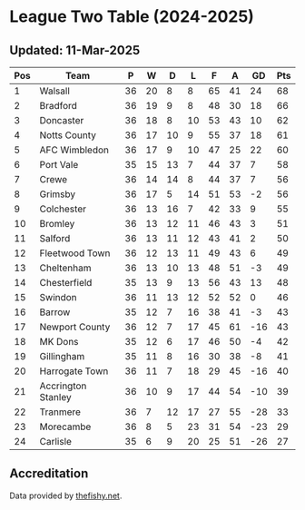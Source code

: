 # League Two Table (2024-2025)
## Updated: 11-Mar-2025

| Pos | Team | P | W | D | L | F | A | GD | Pts |
| --- | --- | --- | --- | --- | --- | --- | --- | --- | --- |
| 1 | Walsall | 36 | 20 | 8 | 8 | 65 | 41 | 24 | 68 |
| 2 | Bradford | 36 | 19 | 9 | 8 | 48 | 30 | 18 | 66 |
| 3 | Doncaster | 36 | 18 | 8 | 10 | 53 | 43 | 10 | 62 |
| 4 | Notts County | 36 | 17 | 10 | 9 | 55 | 37 | 18 | 61 |
| 5 | AFC Wimbledon | 36 | 17 | 9 | 10 | 47 | 25 | 22 | 60 |
| 6 | Port Vale | 35 | 15 | 13 | 7 | 44 | 37 | 7 | 58 |
| 7 | Crewe | 36 | 14 | 14 | 8 | 44 | 37 | 7 | 56 |
| 8 | Grimsby | 36 | 17 | 5 | 14 | 51 | 53 | -2 | 56 |
| 9 | Colchester | 36 | 13 | 16 | 7 | 42 | 33 | 9 | 55 |
| 10 | Bromley | 36 | 13 | 12 | 11 | 46 | 43 | 3 | 51 |
| 11 | Salford | 36 | 13 | 11 | 12 | 43 | 41 | 2 | 50 |
| 12 | Fleetwood Town | 36 | 12 | 13 | 11 | 49 | 43 | 6 | 49 |
| 13 | Cheltenham | 36 | 13 | 10 | 13 | 48 | 51 | -3 | 49 |
| 14 | Chesterfield | 35 | 13 | 9 | 13 | 56 | 43 | 13 | 48 |
| 15 | Swindon | 36 | 11 | 13 | 12 | 52 | 52 | 0 | 46 |
| 16 | Barrow | 35 | 12 | 7 | 16 | 38 | 41 | -3 | 43 |
| 17 | Newport County | 36 | 12 | 7 | 17 | 45 | 61 | -16 | 43 |
| 18 | MK Dons | 35 | 12 | 6 | 17 | 46 | 50 | -4 | 42 |
| 19 | Gillingham | 35 | 11 | 8 | 16 | 30 | 38 | -8 | 41 |
| 20 | Harrogate Town | 36 | 11 | 7 | 18 | 29 | 45 | -16 | 40 |
| 21 | Accrington Stanley | 36 | 10 | 9 | 17 | 44 | 54 | -10 | 39 |
| 22 | Tranmere | 36 | 7 | 12 | 17 | 27 | 55 | -28 | 33 |
| 23 | Morecambe | 36 | 8 | 5 | 23 | 31 | 54 | -23 | 29 |
| 24 | Carlisle | 35 | 6 | 9 | 20 | 25 | 51 | -26 | 27 |

## Accreditation 

Data provided by [thefishy.net](https://www.thefishy.net/).